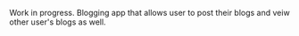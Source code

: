 Work in progress.  Blogging app that allows user to post their blogs and veiw other user's blogs as well. 
